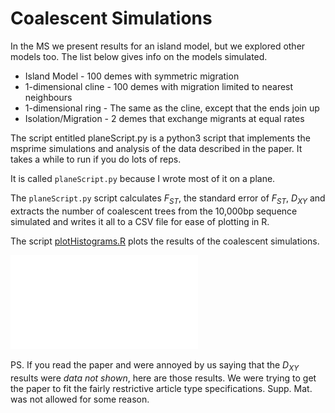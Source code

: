 # Coalescent Simulations

In the MS we present results for an island model, but we explored other models too. The list below gives info on the models simulated. 

* Island Model - 100 demes with symmetric migration
* 1-dimensional cline - 100 demes with migration limited to nearest neighbours
* 1-dimensional ring - The same as the cline, except that the ends join up
* Isolation/Migration - 2 demes that exchange migrants at equal rates

The script entitled planeScript.py is a python3 script that implements the msprime simulations and analysis of the data described in the paper. It takes a while to run if you do lots of reps.

It is called ```planeScript.py``` because I wrote most of it on a plane.

The ```planeScript.py``` script calculates *F<sub>ST</sub>*, the standard error of *F<sub>ST</sub>*, *D<sub>XY</sub>* and extracts the number of coalescent trees from the 10,000bp sequence simulated and writes it all to a CSV file for ease of plotting in R.


The script [plotHistograms.R](plotHistograms.R) plots the results of the coalescent simulations.



![](Plots/Island_Fst_Plot.pdf)


PS. If you read the paper and were annoyed by us saying that the *D<sub>XY</sub>* results were *data not shown*, here are those results. We were trying to get the paper to fit the fairly restrictive article type specifications. Supp. Mat. was not allowed for some reason.
